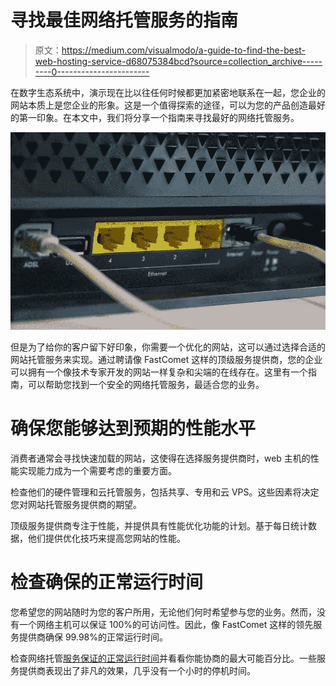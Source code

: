 # 寻找最佳网络托管服务的指南

> 原文：<https://medium.com/visualmodo/a-guide-to-find-the-best-web-hosting-service-d68075384bcd?source=collection_archive---------0----------------------->

在数字生态系统中，演示现在比以往任何时候都更加紧密地联系在一起，您企业的网站本质上是您企业的形象。这是一个值得探索的途径，可以为您的产品创造最好的第一印象。在本文中，我们将分享一个指南来寻找最好的网络托管服务。

![](img/9e67be636294dedd01037208d8f681b5.png)

但是为了给你的客户留下好印象，你需要一个优化的网站，这可以通过选择合适的网站托管服务来实现。通过聘请像 FastComet 这样的顶级服务提供商，您的企业可以拥有一个像技术专家开发的网站一样复杂和尖端的在线存在。这里有一个指南，可以帮助您找到一个安全的网络托管服务，最适合您的业务。

# 确保您能够达到预期的性能水平

消费者通常会寻找快速加载的网站，这使得在选择服务提供商时，web 主机的性能实现能力成为一个需要考虑的重要方面。

检查他们的硬件管理和云托管服务，包括共享、专用和云 VPS。这些因素将决定您对网站托管服务提供商的期望。

顶级服务提供商专注于性能，并提供具有性能优化功能的计划。基于每日统计数据，他们提供优化技巧来提高您网站的性能。

# 检查确保的正常运行时间

您希望您的网站随时为您的客户所用，无论他们何时希望参与您的业务。然而，没有一个网络主机可以保证 100%的可访问性。因此，像 FastComet 这样的领先服务提供商确保 99.98%的正常运行时间。

检查网络托管[服务保证的正常运行时间](https://visualmodo.com/5-important-things-choosing-managed-wordpress-hosting/)并看看你能协商的最大可能百分比。一些服务提供商表现出了非凡的效果，几乎没有一个小时的停机时间。